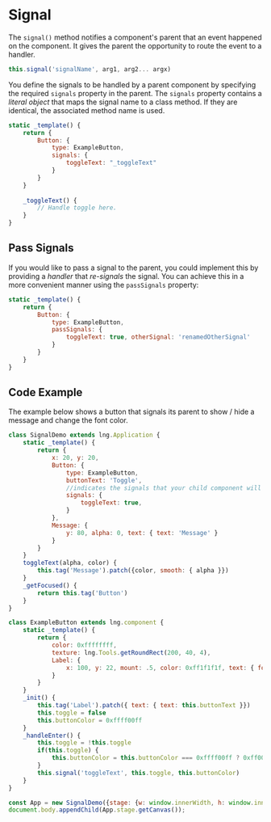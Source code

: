 # Signal

The `signal()` method notifies a component's parent that an event happened on the component. It gives the parent the opportunity to route the event to a handler.

```js
this.signal('signalName', arg1, arg2... argx)
```

You define the signals to be handled by a parent component by specifying the required `signals` property in the parent. The `signals` property contains a *literal object* that maps the signal name to a class method. If they are identical, the associated method name is used.

```js
static _template() {
    return {
        Button: {
            type: ExampleButton,
            signals: {
                toggleText: "_toggleText"
            }
        }
    }
    
    _toggleText() {
        // Handle toggle here.
    }
}
```

## Pass Signals

If you would like to pass a signal to the parent, you could implement this by providing a *handler* that *re-signals* the signal. You can achieve this in a more convenient manner using the `passSignals` property:

```js
static _template() {
    return {
        Button: {
            type: ExampleButton,
            passSignals: {
                toggleText: true, otherSignal: 'renamedOtherSignal'
            }
        }
    }
}
```

## Code Example

The example below shows a button that signals its parent to show / hide a message and change the font color.

```js
class SignalDemo extends lng.Application {
    static _template() {
        return {
            x: 20, y: 20,
            Button: {
                type: ExampleButton,
                buttonText: 'Toggle',
                //indicates the signals that your child component will send
                signals: {
                    toggleText: true,
                }
            },
            Message: {
                y: 80, alpha: 0, text: { text: 'Message' }
            }
        }
    }
    toggleText(alpha, color) {
        this.tag('Message').patch({color, smooth: { alpha }})
    }
    _getFocused() {
        return this.tag('Button')
    }
}

class ExampleButton extends lng.component {
    static _template() {
        return {
            color: 0xffffffff,
            texture: lng.Tools.getRoundRect(200, 40, 4),
            Label: {
                x: 100, y: 22, mount: .5, color: 0xff1f1f1f, text: { fontSize: 20 }
            }
        }
    }
    _init() {
        this.tag('Label').patch({ text: { text: this.buttonText }})
        this.toggle = false
        this.buttonColor = 0xffff00ff
    }
    _handleEnter() {
        this.toggle = !this.toggle
        if(this.toggle) {
            this.buttonColor = this.buttonColor === 0xffff00ff ? 0xff00ffff : 0xffff00ff
        }
        this.signal('toggleText', this.toggle, this.buttonColor)
    }
}

const App = new SignalDemo({stage: {w: window.innerWidth, h: window.innerHeight, useImageWorker: false}});
document.body.appendChild(App.stage.getCanvas());
```